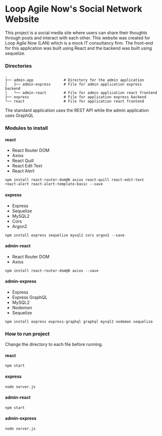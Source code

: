 # Loop Agile Now's Social Network Website
This project is a social media site where users can share their thoughts through posts and interact with each other. This website was created for Loop Agile Now (LAN) which is a mock IT consultancy firm. The front-end for this application was built using React and the backend was built using sequelize. 

### Directories
    .
    ├── admin-app              # Directory for the admin application
    │   ├── admin-express      # File for admin application express backend
    │   └── admin-react        # File for admin application react frontend
    ├── express                # File for application express backend
    └── react                  # File for application react frontend

The standard application uses the REST API while the admin application uses GraphQL

### Modules to install

#### react
- React Router DOM
- Axios
- React Quill
- React Edit Text
- React Alert

`npm install react-router-dom@6 axios react-quill react-edit-text react-alert react-alert-template-basic --save`

#### express
- Express
- Sequelize
- MySQL2
- Cors
- Argon2

`npm install express sequelize mysql2 cors argon2 --save`

#### admin-react
- React Router DOM
- Axios

`npm install react-router-dom@6 axios --save`

#### admin-express
- Express
- Express GraphQL
- MySQL2
- Nodemon
- Sequelize

`npm install express express-graphql graphql mysql2 nodemon sequelize`

### How to run project
Change the directory to each file before running.

#### react
`npm start`

#### express
`node server.js`

#### admin-react
`npm start`

#### admin-express
`node server.js`